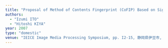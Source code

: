 ```yaml
---
title: "Proposal of Method of Contents Fingerprint (CoFIP) Based on Signs of DCT Coefficients"
authors:
  - "Izumi ITO"
  - "Hitoshi KIYA"
year: 2007
type: "domestic"
venue: "IEICE Image Media Processing Symposium, pp. I2-15, 静岡県伊豆市, 2007-11-01."
---
```

